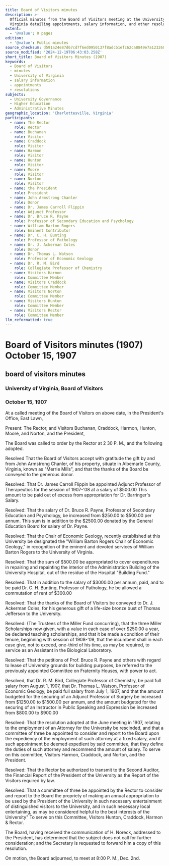 ```yaml
---
title: Board of Visitors minutes
description: >-
  Official minutes from the Board of Visitors meeting at the University of
  Virginia detailing appointments, salary information, and other resolutions.
extent:
  - '@value': 0 pages
edition:
  - '@value': Public minutes
source_checksum: d591a24e87d67cd7f6ed0950137f8adcb1efc62ca8849e7a1232684c6bbe65c6
source_modified: '2024-12-19T06:43:03.258Z'
short_title: Board of Visitors Minutes (1907)
keywords:
  - Board of Visitors
  - minutes
  - University of Virginia
  - salary information
  - appointments
  - resolutions
subjects:
  - University Governance
  - Higher Education
  - Administrative Minutes
geographic_location: 'Charlottesville, Virginia'
participants:
  - name: The Rector
    role: Rector
  - name: Buchanan
    role: Visitor
  - name: Craddock
    role: Visitor
  - name: Harmon
    role: Visitor
  - name: Hunton
    role: Visitor
  - name: Moore
    role: Visitor
  - name: Norton
    role: Visitor
  - name: the President
    role: President
  - name: John Armstrong Chanler
    role: Donor
  - name: Dr. James Carroll Flippin
    role: Adjunct Professor
  - name: Dr. Bruce R. Payne
    role: Professor of Secondary Education and Psychology
  - name: William Barton Rogers
    role: Eminent Contributor
  - name: Dr. C. H. Bunting
    role: Professor of Pathology
  - name: Dr. J. Ackerman Coles
    role: Donor
  - name: Dr. Thomas L. Watson
    role: Professor of Economic Geology
  - name: Dr. R. M. Bird
    role: Collegiate Professor of Chemistry
  - name: Visitors Harmon
    role: Committee Member
  - name: Visitors Craddock
    role: Committee Member
  - name: Visitors Norton
    role: Committee Member
  - name: Visitors Hunton
    role: Committee Member
  - name: Visitors Rector
    role: Committee Member
llm_reformatted: true
---
```


# Board of Visitors minutes (1907) October 15, 1907

## board of visitors minutes

### University of Virginia, Board of Visitors

### October 15, 1907

At a called meeting of the Board of Visitors on above date, in the President's Office, East Lawn,

Present: The Rector, and Visitors Buchanan, Craddock, Harmon, Hunton, Moore, and Norton, and the President,

The Board was called to order by the Rector at 2 30 P. M., and the following adopted.

Resolved That the Board of Visitors accept with gratitude the gift by and from John Armstrong Chanler, of his property, situate in Albemarle County, Virginia, known as "Merrie Mills", and that the thanks of the Board be conveyed to the generous donor.

Resolved: That Dr. James Carroll Flippin be appointed Adjunct Professor of Therapeutics for the session of 1907-'08 at a salary of $500.00 This amount to be paid out of excess from appropriation for Dr. Barringer's Salary.

Resolved: That the salary of Dr. Bruce R. Payne, Professor of Secondary Education and Psychology, be increased from $250.00 to $500.00 per annum. This sum is in addition to the $2500.00 donated by the General Education Board for salary of Dr. Payne.

Resolved: That the Chair of Economic Geology, recently established at this University be designated the "William Barton Rogers Chair of Economic Geology," in recognition of the eminent and devoted services of William Barton Rogers to the University of Virginia.

Resolved: That the sum of $500.00 be appropriated to cover expenditures in repairing and repainting the interior of the Administration Building of the University Hospital, out of the residue of the Hospital "Building Fund."

Resolved: That in addition to the salary of $3000.00 per annum, paid, and to be paid Dr. C. H. Bunting, Professor of Pathology, he be allowed a commutation of rent of $300.00

Resolved: That the thanks of the Board of Visitors be conveyed to Dr. J. Ackerman Coles, for his generous gift of a life-size bronze bust of Thomas Jefferson to the University.

Resolved: (The Trustees of the Miller Fund concurring), that the three Miller Scholarships now given, with a value in each case of over $250.00 a year, be declared teaching scholarships, and that it be made a condition of their tenure, beginning with session of 1908-'09, that the incumbent shall in each case give, not to exceed, one-third of his time, as may be required, to service as an Assistant in the Biological Laboratory.

Resolved: That the petitions of Prof. Bruce R. Payne and others with regard to lease of University grounds for building purposes, be referred to the previously appointed Committee on Fraternity Houses, with power to act.

Resolved, that Dr. R. M. Bird, Collegiate Professor of Chemistry, be paid full salary from August 1, 1907, that Dr. Thomas L. Watson, Professor of Economic Geology, be paid full salary from July 1, 1907, and that the amount budgeted for the securing of an Adjunct Professor of Surgery be increased from $1250.00 to $1500.00 per annum, and the amount budgeted for the securing of an Instructor in Public Speaking and Expression be increased from $800.00 to $900.00

Resolved: That the resolution adopted at the June meeting in 1907, relating to the employment of an Attorney for the University be rescinded, and that a committee of three be appointed to consider and report to the Board upon the expediency of the employment of such attorney at a fixed salary, and if such appointment be deemed expedient by said committee, that they define the duties of such attorney and recommend the amount of salary. To serve on this committee, Visitors Harmon, Craddock, and Norton, and the President.

Resolved: That the Rector be authorized to transmit to the Second Auditor, the Financial Report of the President of the University as the Report of the Visitors required by law.

Resolved: That a committee of three be appointed by the Rector to consider and report to the Board the propriety of making an annual appropriation to be used by the President of the University in such necessary entertainment of distinguished visitors to the University, and in such necessary local entertaining, as may be considered helpful to the best interests of the University" To serve on this Committee, Visitors Hunton, Craddock, Harmon & Rector.

The Board, having received the communication of H. Noreck, addressed to the President, has determined that the subject does not call for further consideration; and the Secretary is requested to forward him a copy of this resolution.

On motion, the Board adjourned, to meet at 8:00 P. M., Dec. 2nd.
